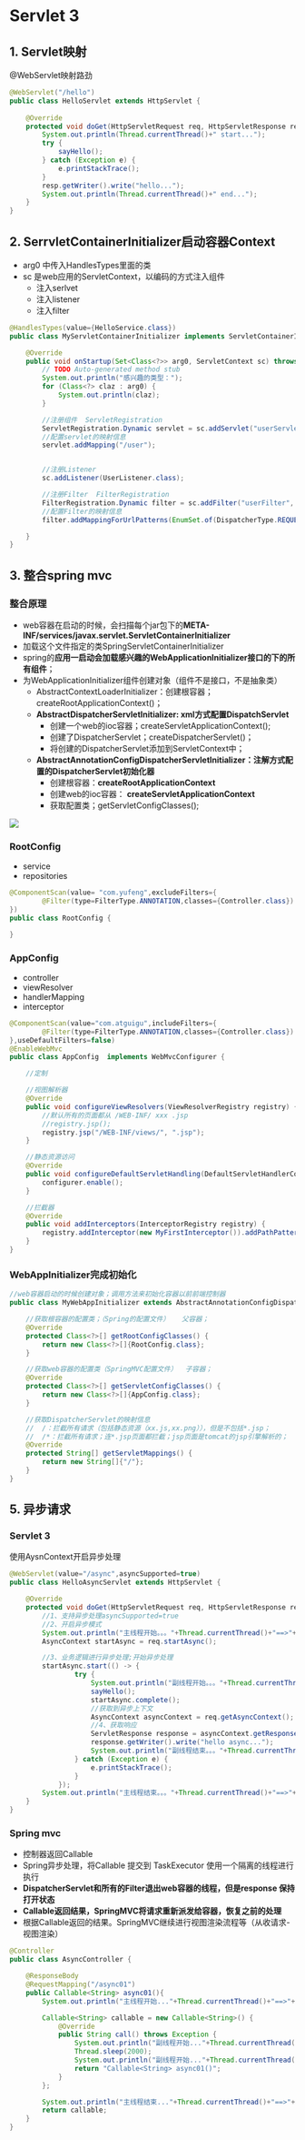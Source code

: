 # Servlet 3



## 1. Servlet映射

@WebServlet映射路劲

```JAVA
@WebServlet("/hello")
public class HelloServlet extends HttpServlet {
	
	@Override
	protected void doGet(HttpServletRequest req, HttpServletResponse resp) throws ServletException, IOException {
		System.out.println(Thread.currentThread()+" start...");
		try {
			sayHello();
		} catch (Exception e) {
			e.printStackTrace();
		}
		resp.getWriter().write("hello...");
		System.out.println(Thread.currentThread()+" end...");
	}
}
```



## 2. SerrvletContainerInitializer启动容器Context

+ arg0 中传入HandlesTypes里面的类
+ sc 是web应用的ServletContext，以编码的方式注入组件
  + 注入serlvet
  + 注入listener
  + 注入filter

```java
@HandlesTypes(value={HelloService.class})
public class MyServletContainerInitializer implements ServletContainerInitializer {

	@Override
	public void onStartup(Set<Class<?>> arg0, ServletContext sc) throws ServletException {
		// TODO Auto-generated method stub
		System.out.println("感兴趣的类型：");
		for (Class<?> claz : arg0) {
			System.out.println(claz);
		}

		//注册组件  ServletRegistration
		ServletRegistration.Dynamic servlet = sc.addServlet("userServlet", new UserServlet());
		//配置servlet的映射信息
		servlet.addMapping("/user");


		//注册Listener
		sc.addListener(UserListener.class);

		//注册Filter  FilterRegistration
		FilterRegistration.Dynamic filter = sc.addFilter("userFilter", UserFilter.class);
		//配置Filter的映射信息
		filter.addMappingForUrlPatterns(EnumSet.of(DispatcherType.REQUEST), true, "/*");

	}
}
```



## 3. 整合spring mvc

### 整合原理

+ web容器在启动的时候，会扫描每个jar包下的**META-INF/services/javax.servlet.ServletContainerInitializer**
+ 加载这个文件指定的类SpringServletContainerInitializer
+ spring的**应用一启动会加载感兴趣的WebApplicationInitializer接口的下的所有组件**；
+ 为WebApplicationInitializer组件创建对象（组件不是接口，不是抽象类）
  + AbstractContextLoaderInitializer：创建根容器；createRootApplicationContext()；
  + **AbstractDispatcherServletInitializer: xml方式配置DispatchServlet**
    + 创建一个web的ioc容器；createServletApplicationContext();
    + 创建了DispatcherServlet；createDispatcherServlet()；
    + 将创建的DispatcherServlet添加到ServletContext中；
  + **AbstractAnnotationConfigDispatcherServletInitializer：注解方式配置的DispatcherServlet初始化器**
    + 创建根容器：**createRootApplicationContext**
    + 创建web的ioc容器： **createServletApplicationContext**
    + 获取配置类；getServletConfigClasses();
      	



![](./images/servlet-01.png)

### RootConfig

+ service
+ repositories

```JAVA
@ComponentScan(value= "com.yufeng",excludeFilters={
		@Filter(type=FilterType.ANNOTATION,classes={Controller.class})
})
public class RootConfig {

}

```

### AppConfig

+ controller
+ viewResolver
+ handlerMapping
+ interceptor

```JAVA
@ComponentScan(value="com.atguigu",includeFilters={
		@Filter(type=FilterType.ANNOTATION,classes={Controller.class})
},useDefaultFilters=false)
@EnableWebMvc
public class AppConfig  implements WebMvcConfigurer {

	//定制

	//视图解析器
	@Override
	public void configureViewResolvers(ViewResolverRegistry registry) {
		//默认所有的页面都从 /WEB-INF/ xxx .jsp
		//registry.jsp();
		registry.jsp("/WEB-INF/views/", ".jsp");
	}

	//静态资源访问
	@Override
	public void configureDefaultServletHandling(DefaultServletHandlerConfigurer configurer) {
		configurer.enable();
	}

	//拦截器
	@Override
	public void addInterceptors(InterceptorRegistry registry) {
		registry.addInterceptor(new MyFirstInterceptor()).addPathPatterns("/**");
	}
}
```



### WebAppInitializer完成初始化

```JAVA
//web容器启动的时候创建对象；调用方法来初始化容器以前前端控制器
public class MyWebAppInitializer extends AbstractAnnotationConfigDispatcherServletInitializer {

	//获取根容器的配置类；（Spring的配置文件）   父容器；
	@Override
	protected Class<?>[] getRootConfigClasses() {
		return new Class<?>[]{RootConfig.class};
	}

	//获取web容器的配置类（SpringMVC配置文件）  子容器；
	@Override
	protected Class<?>[] getServletConfigClasses() {
		return new Class<?>[]{AppConfig.class};
	}

	//获取DispatcherServlet的映射信息
	//  /：拦截所有请求（包括静态资源（xx.js,xx.png）），但是不包括*.jsp；
	//  /*：拦截所有请求；连*.jsp页面都拦截；jsp页面是tomcat的jsp引擎解析的；
	@Override
	protected String[] getServletMappings() {
		return new String[]{"/"};
	}
}

```



## 5. 异步请求

### Servlet 3

使用AysnContext开启异步处理

```java
@WebServlet(value="/async",asyncSupported=true)
public class HelloAsyncServlet extends HttpServlet {

	@Override
	protected void doGet(HttpServletRequest req, HttpServletResponse resp) throws ServletException, IOException {
		//1、支持异步处理asyncSupported=true
		//2、开启异步模式
		System.out.println("主线程开始。。。"+Thread.currentThread()+"==>"+System.currentTimeMillis());
		AsyncContext startAsync = req.startAsync();

		//3、业务逻辑进行异步处理;开始异步处理
		startAsync.start(() -> {
				try {
					System.out.println("副线程开始。。。"+Thread.currentThread()+"==>"+System.currentTimeMillis());
					sayHello();
					startAsync.complete();
					//获取到异步上下文
					AsyncContext asyncContext = req.getAsyncContext();
					//4、获取响应
					ServletResponse response = asyncContext.getResponse();
					response.getWriter().write("hello async...");
					System.out.println("副线程结束。。。"+Thread.currentThread()+"==>"+System.currentTimeMillis());
				} catch (Exception e) {
					e.printStackTrace();
				}
			});
		System.out.println("主线程结束。。。"+Thread.currentThread()+"==>"+System.currentTimeMillis());
	}
}	
```



### Spring mvc

+ 控制器返回Callable
+ Spring异步处理，将Callable 提交到 TaskExecutor 使用一个隔离的线程进行执行
+ **DispatcherServlet和所有的Filter退出web容器的线程，但是response 保持打开状态**
+ **Callable返回结果，SpringMVC将请求重新派发给容器，恢复之前的处理**
+ 根据Callable返回的结果。SpringMVC继续进行视图渲染流程等（从收请求-视图渲染）

```JAVA
@Controller
public class AsyncController {

	@ResponseBody
	@RequestMapping("/async01")
	public Callable<String> async01(){
		System.out.println("主线程开始..."+Thread.currentThread()+"==>"+System.currentTimeMillis());

		Callable<String> callable = new Callable<String>() {
			@Override
			public String call() throws Exception {
				System.out.println("副线程开始..."+Thread.currentThread()+"==>"+System.currentTimeMillis());
				Thread.sleep(2000);
				System.out.println("副线程开始..."+Thread.currentThread()+"==>"+System.currentTimeMillis());
				return "Callable<String> async01()";
			}
		};

		System.out.println("主线程结束..."+Thread.currentThread()+"==>"+System.currentTimeMillis());
		return callable;
	}
}
```

